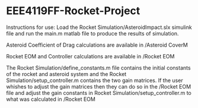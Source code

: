 # EEE4119FF-Rocket-Project

Instructions for use:
Load the Rocket Simulation/AsteroidImpact.slx simulink file and run the main.m matlab file to produce the results of simulation.

Asteroid Coefficient of Drag calculations are available in /Asteroid CoverM

Rocket EOM and Controller calculations are available in /Rocket EOM

The Rocket Simulation/define_constants.m file contains the initial constants of the rocket and asteroid system and the Rocket Simulation/setup_controller.m contains the two gain matrices. If the user whishes to adjust the gain matrices then they can do so in the /Rocket EOM file and adjust the gain constants in Rocket Simulation/setup_controller.m to what was calculated in /Rocket EOM
